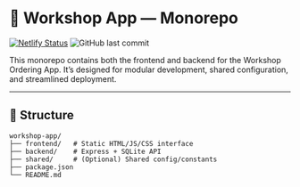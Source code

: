 # 🧰 Workshop App — Monorepo

[![Netlify Status](https://api.netlify.com/api/v1/badges/f4beb07d-7307-436f-879a-d9a8167934dd/deploy-status)](https://app.netlify.com/projects/workshop-order/deploys)
![GitHub last commit](https://img.shields.io/github/last-commit/SmokeHound/workshop-app)




This monorepo contains both the frontend and backend for the Workshop Ordering App. It’s designed for modular development, shared configuration, and streamlined deployment.

---

## 📁 Structure

```plaintext
workshop-app/
├── frontend/   # Static HTML/JS/CSS interface
├── backend/    # Express + SQLite API
├── shared/     # (Optional) Shared config/constants
├── package.json
└── README.md
